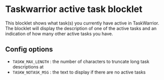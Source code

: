 # Taskwarrior active task blocklet

This blocklet shows what task(s) you currently have active in TaskWarrior.
The blocklet will display the description of one of the active tasks
and an indication of how many other active tasks you have.

## Config options

 - `TASKW_MAX_LENGTH` : the number of characters to truncate long task descriptions at
 - `TASKW_NOTASK_MSG` : the text to display if there are no active tasks

